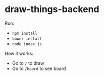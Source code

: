 # draw-things-backend

Run:
* `npm install`
* `bower install`
* `node index.js`

How it works:
* Go to `/` to draw
* Go to `/board` to see board

